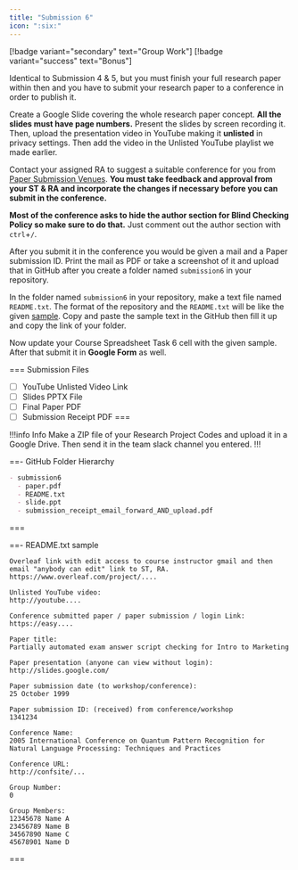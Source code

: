 ```yaml
---
title: "Submission 6"
icon: ":six:"
---
```


[!badge variant="secondary" text="Group Work"] [!badge variant="success" text="Bonus"]

Identical to Submission 4 & 5, but you must finish your full research paper within then and you have to submit your research paper to a conference in order to publish it.

Create a Google Slide covering the whole research paper concept. **All the slides must have page numbers.** Present the slides by screen recording it. Then, upload the presentation video in YouTube making it **unlisted** in privacy settings. Then add the video in the Unlisted YouTube playlist we made earlier.

Contact your assigned RA to suggest a suitable conference for you from [Paper Submission Venues](https://docs.google.com/spreadsheets/d/16plzjeJNMZjK5S_zDLOKqqk8WOcJiWpeUrLfF6swfGU/edit?usp=sharing). **You must take feedback and approval from your ST & RA and incorporate the changes if necessary before you can submit in the conference.**

**Most of the conference asks to hide the author section for Blind Checking Policy so make sure to do that.** Just comment out the author section with `ctrl`+`/`.

After you submit it in the conference you would be given a mail and a Paper submission ID. Print the mail as PDF or take a screenshot of it and upload that in GitHub after you create a folder named `submission6` in your repository.

In the folder named `submission6` in your repository, make a text file named `README.txt`. The format of the repository and the `README.txt` will be like the given [sample](https://github.com/errhythm/CSE123/tree/main/submission6). Copy and paste the sample text in the GitHub then fill it up and copy the link of your folder.

Now update your Course Spreadsheet Task 6 cell with the given sample. After that submit it in **Google Form** as well.

=== Submission Files
- [ ] YouTube Unlisted Video Link
- [ ] Slides PPTX File
- [ ] Final Paper PDF
- [ ] Submission Receipt PDF
===

!!!info Info
Make a ZIP file of your Research Project Codes and upload it in a Google Drive. Then send it in the team slack channel you entered.
!!!

==- GitHub Folder Hierarchy
```markdown
- submission6
  - paper.pdf
  - README.txt
  - slide.ppt
  - submission_receipt_email_forward_AND_upload.pdf
```
===

==- README.txt sample
```
Overleaf link with edit access to course instructor gmail and then email "anybody can edit" link to ST, RA.
https://www.overleaf.com/project/....

Unlisted YouTube video:
http://youtube....

Conference submitted paper / paper submission / login Link:
https://easy....

Paper title:
Partially automated exam answer script checking for Intro to Marketing

Paper presentation (anyone can view without login):
http://slides.google.com/

Paper submission date (to workshop/conference):
25 October 1999

Paper submission ID: (received) from conference/workshop
1341234

Conference Name:
2005 International Conference on Quantum Pattern Recognition for Natural Language Processing: Techniques and Practices

Conference URL:
http://confsite/...

Group Number:
0

Group Members:
12345678 Name A
23456789 Name B
34567890 Name C
45678901 Name D
```
===
